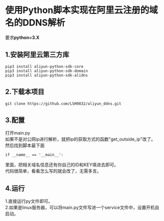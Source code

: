 # 使用Python脚本实现在阿里云注册的域名的DDNS解析
要求**python=3.X**
## 1.安装阿里云第三方库
```
pip3 install aliyun-python-sdk-core
pip3 install aliyun-python-sdk-domain
pip3 install aliyun-python-sdk-alidns
```

## 2.下载本项目
```
git clone https://github.com/LSH9832/aliyun_ddns.git
```

## 3.配置
打开main.py<br>
如果不是对公网ip进行解析，就把ip的获取方式的函数"get_outside_ip"改了。<br>
然后找到脚本最下面
```
if __name__ == '__main__':
```
里面，把相关域名信息还有你自己的ID和KEY填进去即可。<br>
代码很简单，看看怎么写的就会改了，无需多言。

## 4.运行
1.直接运行py文件即可。<br>
2.如果是linux服务器，可以将main.py文件写进一个service文件中，设置开机自启动。
